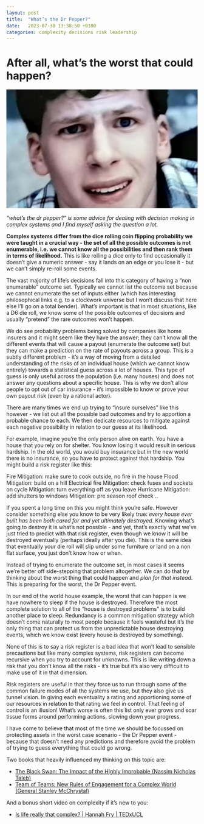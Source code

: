 ```yaml
---
layout: post
title:  "What’s the Dr Pepper?"
date:   2023-07-30 13:38:50 +0100
categories: complexity decisions risk leadership
---
```


# After all, what’s the worst that could happen?

![Dr Pepper advert image](/assets/img/posts/ohno.jpg)

*“what’s the dr pepper?” is some advice for dealing with decision making in complex systems and I find myself asking the question a lot.*

**Complex systems differ from the dice rolling coin flipping probability we were taught in a crucial way - the set of all the possible outcomes is not enumerable, i.e. we cannot know all the possibilities and then rank them in terms of likelihood.** This is like rolling a dice only to find occasionally it doesn’t give a numeric answer - say it lands on an edge or you lose it - but we can’t simply re-roll some events.
 
The vast majority of life’s decisions fall into this category of having a “non enumerable” outcome set. Typically we cannot list the outcome set because we cannot enumerate the set of inputs either (which has interesting philosophical links e.g. to a clockwork universe but I won’t discuss that here else I’ll go on a total bender). What’s important is that in most situations, like a D6 die roll, we know some of the possible outcomes of decisions and usually “pretend” the rare outcomes won’t happen. 
 
We do see probability problems being solved by companies like home insurers and it might seem like they have the answer; they can’t know all the different events that will cause a payout (enumerate the outcome set) but they can make a prediction on the rate of payouts across a group. This is a subtly different problem - it’s a way of moving from a detailed understanding of the risks of an individual house (which we cannot know entirely) towards a statistical guess across a lot of houses. This type of guess is only useful across the population (i.e. many houses) and does not answer any questions about a specific house. This is why we don’t allow people to opt out of car insurance - it’s impossible to know or prove your own payout risk (even by a rational actor). 

There are many times we end up trying to “insure ourselves” like this however - we list out all the possible bad outcomes and try to apportion a probable chance to each. We then dedicate resources to mitigate against each negative possibility in relation to our guess at its likelihood.

For example, imagine you’re the only person alive on earth. You have a house that you rely on for shelter. You know losing it would result in serious hardship. In the old world, you would buy insurance but in the new world there is no insurance, so you have to protect against that hardship. You might build a risk register like this:

Fire
Mitigation: make sure to cook outside, no fire in the house
Flood
Mitigation: build on a hill
Electrical fire
Mitigation: check fuses and sockets on cycle
Mitigation: turn everything off as you leave
Hurricane
Mitigation: add shutters to windows
Mitigation: pre season roof check
..

If you spent a long time on this you might think you’re safe. However consider something else you know to be very likely true: *every house ever built has been both cared for and yet ultimately destroyed*. Knowing what’s going to destroy it is what’s not possible - and yet, that’s exactly what we’ve just tried to predict with that risk register, even though we know it will be destroyed eventually (perhaps ideally after you die). This is the same idea that eventually your die roll will slip under some furniture or land on a non flat surface, you just don’t know how or when.

Instead of trying to enumerate the outcome set, in most cases it seems we’re better off side-stepping that problem altogether. We can do that by thinking about the worst thing that could happen and *plan for that instead*. This is preparing for the worst, the Dr Pepper event. 

In our end of the world house example, the worst that can happen is we have nowhere to sleep if the house is destroyed. Therefore the most complete solution to all of the “house is destroyed problems” is to build another place to sleep. Redundancy is a common mitigation strategy which doesn’t come naturally to most people because it feels wasteful but it’s the only thing that can protect us from the unpredictable house destroying events, which we know exist (every house is destroyed by something).

None of this is to say a risk register is a bad idea that won’t lead to sensible precautions but like many complex systems, risk registers can become recursive when you try to account for unknowns. This is like writing down a risk that you don’t know all the risks - it’s true but it’s also very difficult to make use of it in that dimension.

Risk registers are useful in that they force us to run through some of the common failure modes of all the systems we use, but they also give us tunnel vision. In giving each eventuality a rating and apportioning some of our resources in relation to that rating we feel in control. That feeling of control is an illusion! What’s worse is often this list only ever grows and scar tissue forms around performing actions, slowing down your progress. 

I have come to believe that most of the time we should be focussed on protecting assets in the worst case scenario - the Dr Pepper event - because that doesn’t need any predictions and therefore avoid the problem of trying to guess everything that could go wrong. 

Two books that heavily influenced my thinking on this topic are:

* [The Black Swan: The Impact of the Highly Improbable (Nassim Nicholas Taleb)](https://www.amazon.co.uk/Black-Swan-Impact-Highly-Improbable/dp/0141034599)
* [Team of Teams: New Rules of Engagement for a Complex World (General Stanley McChrystal)](https://www.amazon.co.uk/Team-Teams-Rules-Engagement-Complex/dp/0241250838)

And a bonus short video on complexity if it’s new to you:

* [Is life really that complex? | Hannah Fry | TEDxUCL](https://www.youtube.com/watch?v=LnQYJa9-aR0)
